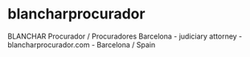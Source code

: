 # blancharprocurador
BLANCHAR Procurador / Procuradores Barcelona - judiciary attorney - blancharprocurador.com - Barcelona / Spain
